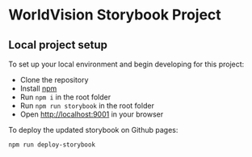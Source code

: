 # WorldVision Storybook Project


## Local project setup


To set up your local environment and begin developing for this project:
* Clone the repository
* Install [npm](https://www.npmjs.com/get-npm)
* Run ```npm i``` in the root folder
* Run ```npm run storybook``` in the root folder
* Open [http://localhost:9001](http://localhost:9001) in your browser

To deploy the updated storybook on Github pages:

```npm run deploy-storybook```
